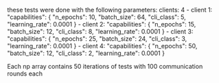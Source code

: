 these tests were done with the following parameters:
clients: 4
    - client 1:     "capabilities": {
                    "n_epochs": 10,
                    "batch_size": 64,
                    "cli_class": 5,
                    "learning_rate": 0.0001
                }
    - client 2:     "capabilities": {
                    "n_epochs": 15,
                    "batch_size": 12,
                    "cli_class": 8,
                    "learning_rate": 0.0001
                }
    - client 3:     "capabilities": {
                    "n_epochs": 25,
                    "batch_size": 24,
                    "cli_class": 3,
                    "learning_rate": 0.0001
                }
    - client 4:     "capabilities": {
                    "n_epochs": 50,
                    "batch_size": 12,
                    "cli_class": 2,
                    "learning_rate": 0.0001
                }

Each np array contains 50 iterations of tests with 100 communication rounds each
